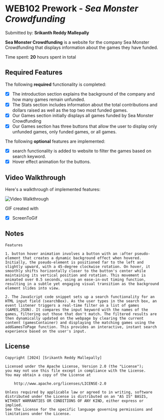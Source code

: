 # WEB102 Prework - _Sea Monster Crowdfunding_

Submitted by: **Srikanth Reddy Mallepally**

**Sea Monster Crowdfunding** is a website for the company Sea Monster Crowdfunding that displays information about the games they have funded.

Time spent: **20** hours spent in total

## Required Features

The following **required** functionality is completed:

- [x] The introduction section explains the background of the company and how many games remain unfunded.
- [x] The Stats section includes information about the total contributions and dollars raised as well as the top two most funded games.
- [x] Our Games section initially displays all games funded by Sea Monster Crowdfunding
- [x] Our Games section has three buttons that allow the user to display only unfunded games, only funded games, or all games.

The following **optional** features are implemented:

- [x] search functionality is added to website to filter the games based on search keyword.
- [x] Hover effect animation for the buttons.

## Video Walkthrough

Here's a walkthrough of implemented features:

<img src='https://github.com/SrikanthReddyMallepally/CodePathOrg_Prework/blob/main/Animation.gif' title='Video Walkthrough' width='' alt='Video Walkthrough' />

<!-- Replace this with whatever GIF tool you used! -->

GIF created with

- [x] ScreenToGif

## Notes

    Features

    1. button hover animation involves a button with an :after pseudo-element that creates a dynamic background effect when hovered. Initially, the pseudo-element is positioned far to the left and slightly upward, with a 45-degree clockwise rotation. On hover, it smoothly shifts horizontally closer to the button's center while maintaining its vertical position and rotation. This movement is animated over 0.5 seconds, using an ease-in-out timing function, resulting in a subtle yet engaging visual transition as the background element slides into view.

    2. The JavaScript code snippet sets up a search functionality for an HTML input field (searchBox). As the user types in the search box, an event listener triggers a real-time filter on a list of games (GAMES_JSON). It compares the input keyword with the names of the games, filtering out those that don't match. The filtered results are then dynamically updated on the webpage by clearing the current content (gamesContainer) and displaying the matching games using the addGamesToPage function. This provides an interactive, instant search experience based on the user's input.

## License

    Copyright [2024] [Srikanth Reddy Mallepally]

    Licensed under the Apache License, Version 2.0 (the "License");
    you may not use this file except in compliance with the License.
    You may obtain a copy of the License at

        http://www.apache.org/licenses/LICENSE-2.0

    Unless required by applicable law or agreed to in writing, software
    distributed under the License is distributed on an "AS IS" BASIS,
    WITHOUT WARRANTIES OR CONDITIONS OF ANY KIND, either express or implied.
    See the License for the specific language governing permissions and
    limitations under the License.
